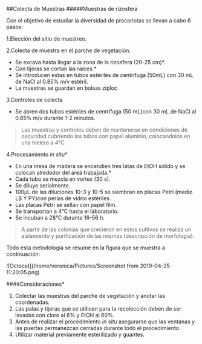 ##Colecta de Muestras
#####Muestras de rizosfera 

Con el objetivo de estudiar la diversidad de procariotas se llevan a cabo 6 pasos:


1.Elección del sitio de muestreo.

2.Colecta de muestra en el parche de vegetación.
- Se excava hasta llegar a la zona de la rizosfera (20-25 cm)*. 
- Con tijeras se cortan las raíces.*
- Se introducen estas en tubos estériles de centrífuga (50mL) con 30 mL de NaCl  al 0.85% m/v estéril.
- La muestras se guardan en bolsas ziploc

3.Controles de colecta

- Se abren dos tubos estériles de centrífuga (50 mL)con 30 mL de NaCl al 0.85% m/v  durante 1-2 minutos.



>Las muestras y controles deben de mantenerse en condiciones de oscuridad cubriendo los tubos con papel aluminio, colocandolos en una hielera a 4°C.

4.Procesamiento _in situ_*
- En una mesa de madera se encendien tres latas de EtOH sólido y se colocan alrededor del areá trabajada.*
- Cada tubo se mezcla en vortex (30 s).
- Se diluye serialmente.
- 100μL de las diluciones 10-3 y 10-5 se siembran en placas Petri (medio LB Y PY)con perlas de vidrio estériles.
- Las placas Petri se sellan con papel film.
- Se transportan a 4°C hasta el laboratorio.
- Se incuban a 28°C durante 16-56 h.

>A partir de las colonias que crecieron en estos cultivos se realiza un aislamiento y purificación de las mismas (descripción de morfología).

Todo esta metodología se resume en la figura que se muestra a continuación:

![Octocat](/home/veronica/Pictures/Screenshot from 2019-04-25 11:20:05.png)


####Consideraciones*

1. Colectar las muestras del parche de vegetación y anotar las coordenadas.
2. Las palas y tijeras que se utilicen para la recolección deben de ser lavadas con cloro al 6% y EtOH al 60%.
3. Antes de realizar el procedimiento _in situ_ asegurarse que las ventanas y las puertas permanezcan cerradas durante todo el procedimiento.
4. Utilizar material previamente esterilizado y guantes.




